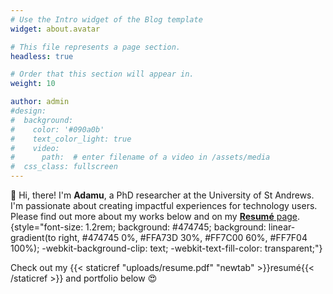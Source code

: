 ```yaml
---
# Use the Intro widget of the Blog template
widget: about.avatar

# This file represents a page section.
headless: true

# Order that this section will appear in.
weight: 10

author: admin
#design:
#  background:
#    color: '#090a0b'
#    text_color_light: true
#    video:
#      path:  # enter filename of a video in /assets/media
#  css_class: fullscreen
---
```


👋 Hi, there! I'm **Adamu**, a PhD researcher at the University of St Andrews. I'm passionate about creating impactful experiences for technology users. Please find out more about my works below and on my [**Resumé** page](portfolio/about/). 
{style="font-size: 1.2rem; background: #474745; background: linear-gradient(to right, #474745 0%, #FFA73D 30%, #FF7C00 60%, #FF7F04 100%); -webkit-background-clip: text; -webkit-text-fill-color: transparent;"}

Check out my {{< staticref "uploads/resume.pdf" "newtab" >}}resumé{{< /staticref >}} and portfolio below 😍
